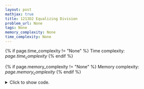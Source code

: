 ```yaml
---
layout: post
mathjax: true
title: 1213D2 Equalizing Division
problem_url: None
tags: None
memory_complexity: None
time_complexity: None
---
```




{% if page.time_complexity != "None" %}
Time complexity: ${{ page.time_complexity }}$
{% endif %}

{% if page.memory_complexity != "None" %}
Memory complexity: ${{ page.memory_complexity }}$
{% endif %}

<details>
<summary>
<p style="display:inline">Click to show code.</p>
</summary>
```cpp
{% raw %}
using namespace std;
using vi = vector<int>;
int const INF = 1e9;
int const NMAX = 2e5 + 11;
int k, best_cost[NMAX];
deque<int> costs[NMAX];
void build() { fill(best_cost, best_cost + NMAX, INF); }
int query(int x) { return (int)costs[x].size() == k ? best_cost[x] : INF; }
void insert(int x, int cur_cost)
{
    if ((int)costs[x].size() == 0)
        best_cost[x] = 0;
    costs[x].push_back(cur_cost);
    if ((int)costs[x].size() > k)
    {
        best_cost[x] -= costs[x].front();
        costs[x].pop_front();
    }
    best_cost[x] += cur_cost;
}
int solve(vi a)
{
    int ans = INF;
    vi cnt(NMAX, 0);
    vector<vi> best_cost(NMAX, vi(log2(NMAX) + 5, 0));
    sort(a.begin(), a.end());
    for_each(a.rbegin(), a.rend(), [&ans](int ai) {
        for (int i = 0, m = log2(ai) + 2; i < m; ++i, ai /= 2)
        {
            insert(ai, i);
            ans = min(ans, query(ai));
        }
    });
    return ans;
}
int main(void)
{
    ios_base::sync_with_stdio(false), cin.tie(0);
    int n;
    vi a;
    cin >> n >> k;
    a.resize(n);
    for (auto &ai : a)
        cin >> ai;
    build();
    cout << solve(a) << endl;
    return 0;
}

{% endraw %}
```
</details>

